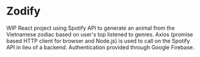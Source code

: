 # Zodify

WIP React project using Spotify API to generate an animal from the Vietnamese zodiac based on user's top listened to genres. 
Axios (promise based HTTP client for browser and Node.js) is used to call on the Spotify API in lieu of a backend.
Authentication provided through Google Firebase.



